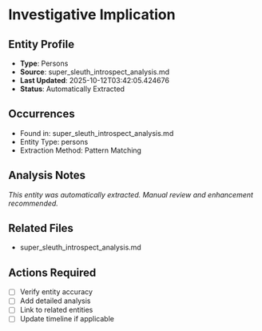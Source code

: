 # Investigative Implication

## Entity Profile
- **Type**: Persons
- **Source**: super_sleuth_introspect_analysis.md
- **Last Updated**: 2025-10-12T03:42:05.424676
- **Status**: Automatically Extracted

## Occurrences
- Found in: super_sleuth_introspect_analysis.md
- Entity Type: persons
- Extraction Method: Pattern Matching

## Analysis Notes
*This entity was automatically extracted. Manual review and enhancement recommended.*

## Related Files
- super_sleuth_introspect_analysis.md

## Actions Required
- [ ] Verify entity accuracy
- [ ] Add detailed analysis
- [ ] Link to related entities
- [ ] Update timeline if applicable
